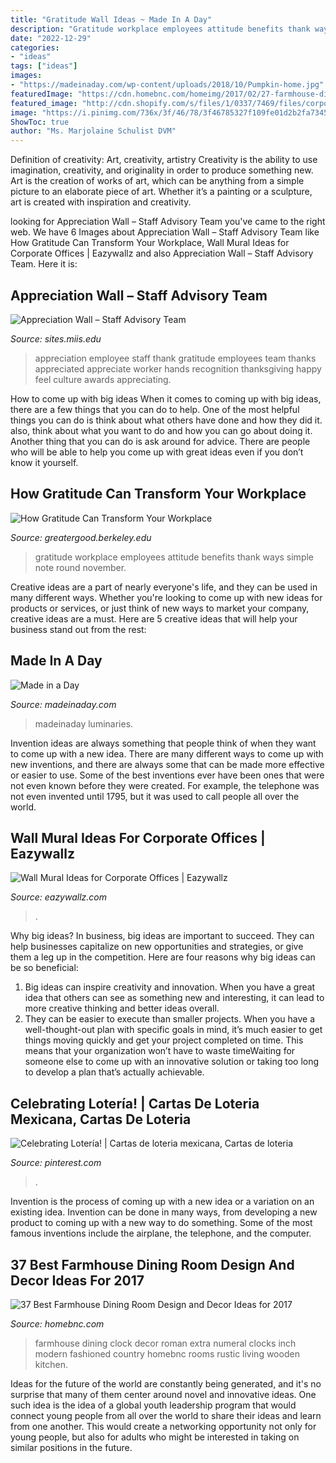 ```yaml
---
title: "Gratitude Wall Ideas ~ Made In A Day"
description: "Gratitude workplace employees attitude benefits thank ways simple note round november"
date: "2022-12-29"
categories:
- "ideas"
tags: ["ideas"]
images:
- "https://madeinaday.com/wp-content/uploads/2018/10/Pumpkin-home.jpg"
featuredImage: "https://cdn.homebnc.com/homeimg/2017/02/27-farmhouse-dining-room-design-decor-ideas-homebnc.jpg"
featured_image: "http://cdn.shopify.com/s/files/1/0337/7469/files/corporate-wall-mural-example-3.jpg?1866"
image: "https://i.pinimg.com/736x/3f/46/78/3f46785327f109fe01d2b2fa7345a598.jpg"
ShowToc: true
author: "Ms. Marjolaine Schulist DVM"
---
```



Definition of creativity: Art, creativity, artistry
Creativity is the ability to use imagination, creativity, and originality in order to produce something new. Art is the creation of works of art, which can be anything from a simple picture to an elaborate piece of art. Whether it’s a painting or a sculpture, art is created with inspiration and creativity.

	

		
looking for Appreciation Wall – Staff Advisory Team you've came to the right web. We have 6 Images about Appreciation Wall – Staff Advisory Team like How Gratitude Can Transform Your Workplace, Wall Mural Ideas for Corporate Offices | Eazywallz and also Appreciation Wall – Staff Advisory Team. Here it is:
		
    
## Appreciation Wall – Staff Advisory Team

<img loading=lazy src="http://sites.miis.edu/staff/files/2014/07/employee-appreciation-day.jpg" onerror="this.onerror=null;this.src='https://tse1.mm.bing.net/th?id=OIP.LYq_O2BsvioS4bV2qW1tswHaLP&amp;pid=15.1';" alt="Appreciation Wall – Staff Advisory Team">

_Source: sites.miis.edu_

>appreciation employee staff thank gratitude employees team thanks appreciated appreciate worker hands recognition thanksgiving happy feel culture awards appreciating. 

	

How to come up with big ideas
When it comes to coming up with big ideas, there are a few things that you can do to help. One of the most helpful things you can do is think about what others have done and how they did it. also, think about what you want to do and how you can go about doing it. Another thing that you can do is ask around for advice. There are people who will be able to help you come up with great ideas even if you don’t know it yourself.

    
## How Gratitude Can Transform Your Workplace

<img loading=lazy src="https://greatergood.berkeley.edu/images/made/images/uploads/Thank_you_note_at_work_Fb_640_480_c1-fb.jpg" onerror="this.onerror=null;this.src='https://tse4.mm.bing.net/th?id=OIP.CMnbFa8Ze8aWp-jqSA_RtAHaFj&amp;pid=15.1';" alt="How Gratitude Can Transform Your Workplace">

_Source: greatergood.berkeley.edu_

>gratitude workplace employees attitude benefits thank ways simple note round november. 

	

Creative ideas are a part of nearly everyone's life, and they can be used in many different ways. Whether you're looking to come up with new ideas for products or services, or just think of new ways to market your company, creative ideas are a must. Here are 5 creative ideas that will help your business stand out from the rest: 

    
## Made In A Day

<img loading=lazy src="https://madeinaday.com/wp-content/uploads/2018/10/Pumpkin-home.jpg" onerror="this.onerror=null;this.src='https://tse4.mm.bing.net/th?id=OIP.FSW5k3MBFv8LJyy9QLOK8wHaLH&amp;pid=15.1';" alt="Made in a Day">

_Source: madeinaday.com_

>madeinaday luminaries. 

	

Invention ideas are always something that people think of when they want to come up with a new idea. There are many different ways to come up with new inventions, and there are always some that can be made more effective or easier to use. Some of the best inventions ever have been ones that were not even known before they were created. For example, the telephone was not even invented until 1795, but it was used to call people all over the world.

    
## Wall Mural Ideas For Corporate Offices | Eazywallz

<img loading=lazy src="http://cdn.shopify.com/s/files/1/0337/7469/files/corporate-wall-mural-example-3.jpg?1866" onerror="this.onerror=null;this.src='https://tse1.mm.bing.net/th?id=OIP.E8hr9JcJGjhzooA3PRZc5QHaE_&amp;pid=15.1';" alt="Wall Mural Ideas for Corporate Offices | Eazywallz">

_Source: eazywallz.com_

>. 

	

Why big ideas?
In business, big ideas are important to succeed. They can help businesses capitalize on new opportunities and strategies, or give them a leg up in the competition. Here are four reasons why big ideas can be so beneficial: 
1) Big ideas can inspire creativity and innovation. When you have a great idea that others can see as something new and interesting, it can lead to more creative thinking and better ideas overall. 
2) They can be easier to execute than smaller projects. When you have a well-thought-out plan with specific goals in mind, it’s much easier to get things moving quickly and get your project completed on time. This means that your organization won’t have to waste timeWaiting for someone else to come up with an innovative solution or taking too long to develop a plan that’s actually achievable.

    
## Celebrating Lotería! | Cartas De Loteria Mexicana, Cartas De Loteria

<img loading=lazy src="https://i.pinimg.com/736x/3f/46/78/3f46785327f109fe01d2b2fa7345a598.jpg" onerror="this.onerror=null;this.src='https://tse1.mm.bing.net/th?id=OIP.0azGI5v6cnqkZtj2_4UEUAHaLQ&amp;pid=15.1';" alt="Celebrating Lotería! | Cartas de loteria mexicana, Cartas de loteria">

_Source: pinterest.com_

>. 

	

Invention is the process of coming up with a new idea or a variation on an existing idea. Invention can be done in many ways, from developing a new product to coming up with a new way to do something. Some of the most famous inventions include the airplane, the telephone, and the computer.

    
## 37 Best Farmhouse Dining Room Design And Decor Ideas For 2017

<img loading=lazy src="https://cdn.homebnc.com/homeimg/2017/02/27-farmhouse-dining-room-design-decor-ideas-homebnc.jpg" onerror="this.onerror=null;this.src='https://tse3.mm.bing.net/th?id=OIP.bpmSoBlGKQWwuf2hafp6GAHaJQ&amp;pid=15.1';" alt="37 Best Farmhouse Dining Room Design and Decor Ideas for 2017">

_Source: homebnc.com_

>farmhouse dining clock decor roman extra numeral clocks inch modern fashioned country homebnc rooms rustic living wooden kitchen. 

	

Ideas for the future of the world are constantly being generated, and it's no surprise that many of them center around novel and innovative ideas. One such idea is the idea of a global youth leadership program that would connect young people from all over the world to share their ideas and learn from one another. This would create a networking opportunity not only for young people, but also for adults who might be interested in taking on similar positions in the future.

